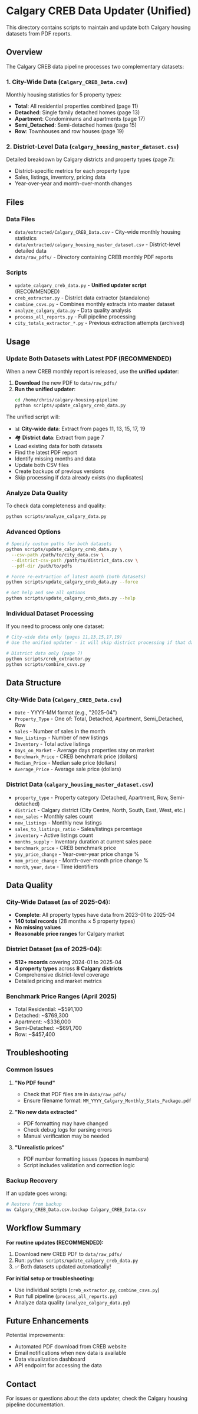 # Calgary CREB Data Updater (Unified)

This directory contains scripts to maintain and update both Calgary housing datasets from PDF reports.

## Overview

The Calgary CREB data pipeline processes two complementary datasets:

### 1. City-Wide Data (`Calgary_CREB_Data.csv`)
Monthly housing statistics for 5 property types:
- **Total**: All residential properties combined (page 11)
- **Detached**: Single family detached homes (page 13)  
- **Apartment**: Condominiums and apartments (page 17)
- **Semi_Detached**: Semi-detached homes (page 15)
- **Row**: Townhouses and row houses (page 19)

### 2. District-Level Data (`calgary_housing_master_dataset.csv`)
Detailed breakdown by Calgary districts and property types (page 7):
- District-specific metrics for each property type
- Sales, listings, inventory, pricing data
- Year-over-year and month-over-month changes

## Files

### Data Files
- `data/extracted/Calgary_CREB_Data.csv` - City-wide monthly housing statistics
- `data/extracted/calgary_housing_master_dataset.csv` - District-level detailed data
- `data/raw_pdfs/` - Directory containing CREB monthly PDF reports

### Scripts
- `update_calgary_creb_data.py` - **Unified updater script** (RECOMMENDED)
- `creb_extractor.py` - District data extractor (standalone)
- `combine_csvs.py` - Combines monthly extracts into master dataset
- `analyze_calgary_data.py` - Data quality analysis
- `process_all_reports.py` - Full pipeline processing
- `city_totals_extractor_*.py` - Previous extraction attempts (archived)

## Usage

### Update Both Datasets with Latest PDF (RECOMMENDED)

When a new CREB monthly report is released, use the **unified updater**:

1. **Download** the new PDF to `data/raw_pdfs/`
2. **Run the unified updater**:
   ```bash
   cd /home/chris/calgary-housing-pipeline
   python scripts/update_calgary_creb_data.py
   ```

The unified script will:
- 📊 **City-wide data**: Extract from pages 11, 13, 15, 17, 19
- 🏘️ **District data**: Extract from page 7
- Load existing data for both datasets
- Find the latest PDF report  
- Identify missing months and data
- Update both CSV files
- Create backups of previous versions
- Skip processing if data already exists (no duplicates)

### Analyze Data Quality

To check data completeness and quality:
```bash
python scripts/analyze_calgary_data.py
```

### Advanced Options

```bash
# Specify custom paths for both datasets
python scripts/update_calgary_creb_data.py \
  --csv-path /path/to/city_data.csv \
  --district-csv-path /path/to/district_data.csv \
  --pdf-dir /path/to/pdfs

# Force re-extraction of latest month (both datasets)
python scripts/update_calgary_creb_data.py --force

# Get help and see all options
python scripts/update_calgary_creb_data.py --help
```

### Individual Dataset Processing

If you need to process only one dataset:

```bash
# City-wide data only (pages 11,13,15,17,19)
# Use the unified updater - it will skip district processing if that data exists

# District data only (page 7)
python scripts/creb_extractor.py
python scripts/combine_csvs.py
```

## Data Structure

### City-Wide Data (`Calgary_CREB_Data.csv`)
- `Date` - YYYY-MM format (e.g., "2025-04")
- `Property_Type` - One of: Total, Detached, Apartment, Semi_Detached, Row
- `Sales` - Number of sales in the month
- `New_Listings` - Number of new listings
- `Inventory` - Total active listings
- `Days_on_Market` - Average days properties stay on market
- `Benchmark_Price` - CREB benchmark price (dollars)
- `Median_Price` - Median sale price (dollars)
- `Average_Price` - Average sale price (dollars)

### District Data (`calgary_housing_master_dataset.csv`)
- `property_type` - Property category (Detached, Apartment, Row, Semi-detached)
- `district` - Calgary district (City Centre, North, South, East, West, etc.)
- `new_sales` - Monthly sales count
- `new_listings` - Monthly new listings
- `sales_to_listings_ratio` - Sales/listings percentage
- `inventory` - Active listings count
- `months_supply` - Inventory duration at current sales pace
- `benchmark_price` - CREB benchmark price
- `yoy_price_change` - Year-over-year price change %
- `mom_price_change` - Month-over-month price change %
- `month`, `year`, `date` - Time identifiers

## Data Quality

### City-Wide Dataset (as of 2025-04):
- **Complete**: All property types have data from 2023-01 to 2025-04
- **140 total records** (28 months × 5 property types)
- **No missing values**
- **Reasonable price ranges** for Calgary market

### District Dataset (as of 2025-04):
- **512+ records** covering 2024-01 to 2025-04
- **4 property types** across **8 Calgary districts**
- Comprehensive district-level coverage
- Detailed pricing and market metrics

### Benchmark Price Ranges (April 2025)
- Total Residential: ~$591,100
- Detached: ~$769,300  
- Apartment: ~$336,000
- Semi-Detached: ~$691,700
- Row: ~$457,400

## Troubleshooting

### Common Issues

1. **"No PDF found"**
   - Check that PDF files are in `data/raw_pdfs/`
   - Ensure filename format: `MM_YYYY_Calgary_Monthly_Stats_Package.pdf`

2. **"No new data extracted"**
   - PDF formatting may have changed
   - Check debug logs for parsing errors
   - Manual verification may be needed

3. **"Unrealistic prices"**
   - PDF number formatting issues (spaces in numbers)
   - Script includes validation and correction logic

### Backup Recovery

If an update goes wrong:
```bash
# Restore from backup
mv Calgary_CREB_Data.csv.backup Calgary_CREB_Data.csv
```

## Workflow Summary

**For routine updates (RECOMMENDED):**
1. Download new CREB PDF to `data/raw_pdfs/`
2. Run: `python scripts/update_calgary_creb_data.py`
3. ✅ Both datasets updated automatically!

**For initial setup or troubleshooting:**
- Use individual scripts (`creb_extractor.py`, `combine_csvs.py`)
- Run full pipeline (`process_all_reports.py`)
- Analyze data quality (`analyze_calgary_data.py`)

## Future Enhancements

Potential improvements:
- Automated PDF download from CREB website
- Email notifications when new data is available
- Data visualization dashboard
- API endpoint for accessing the data

## Contact

For issues or questions about the data updater, check the Calgary housing pipeline documentation.